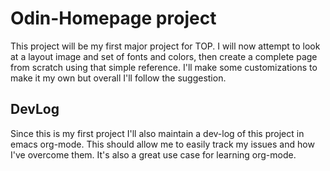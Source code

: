 # Odin-Homepage project

This project will be my first major project for TOP. I will now
attempt to look at a layout image and set of fonts and colors, then
create a complete page from scratch using that simple reference. I'll
make some customizations to make it my own but overall I'll follow the
suggestion.

## DevLog

Since this is my first project I'll also maintain a dev-log of this
project in emacs org-mode. This should allow me to easily track my
issues and how I've overcome them. It's also a great use case for
learning org-mode.
